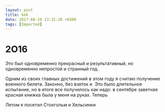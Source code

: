 ```yaml
---
layout: post
title: kek
date: 2017-08-20 13:32:20 +0300
tags: [Imported]
---
```

# 2О16

Это был одновременно прекрасный и результативный, но одновременно непростой и странный год.  

Одним из своих главных достижений в этом году я считаю получение военного билета. Законно, без взяток и  Это было длительное испытание, но в итоге все получилось как надо: в сентябре заветная красная книжка была у меня на руках. Теперь

Летом я посетил Стокгольм и Хельсинки